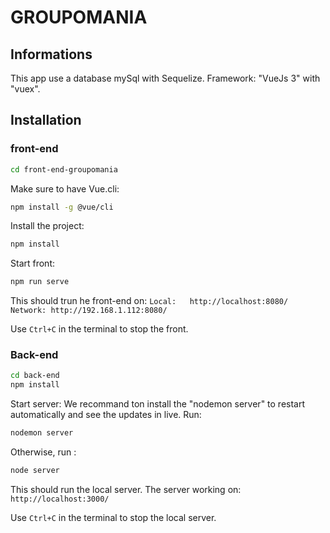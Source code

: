 # GROUPOMANIA #

## Informations ##

This app use a database mySql with Sequelize.
Framework: "VueJs 3" with "vuex".

## Installation ##

### front-end ###

```bash
cd front-end-groupomania
```
Make sure to have Vue.cli:
```bash
npm install -g @vue/cli
```
Install the project:
```bash
npm install
```

Start front:
```bash
npm run serve
```
This should trun he front-end on:
`
Local:   http://localhost:8080/ 
Network: http://192.168.1.112:8080/
`

Use `Ctrl+C` in the terminal to stop the front.


### Back-end ###

```bash
cd back-end
npm install
```

Start server:
We recommand ton install  the "nodemon server" to restart automatically and see the updates in live. 
Run:
```bash
nodemon server
```
Otherwise, run :
```bash
node server
```

This should run the local server.
The server working on:
`http://localhost:3000/`

Use `Ctrl+C` in the terminal to stop the local server.
